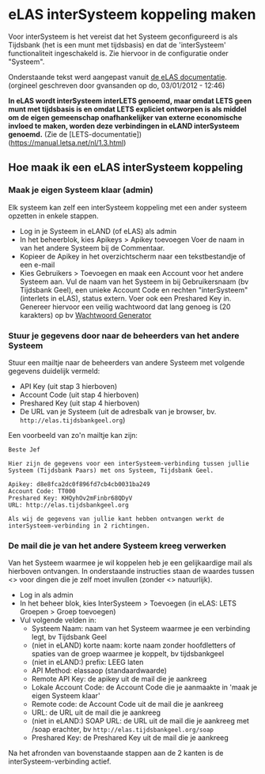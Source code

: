 # eLAS interSysteem koppeling maken

Voor interSysteem is het vereist dat het Systeem geconfigureerd is als Tijdsbank
(het is een munt met tijdsbasis) en dat de 'interSysteem' functionaliteit ingeschakeld is. Zie hiervoor in de configuratie onder "Systeem".

Onderstaande tekst werd aangepast vanuit [de eLAS documentatie](http://old.elasproject.org/content/hoe-maak-ik-een-interlets-koppeling). (orgineel geschreven door gvansanden op do, 03/01/2012 - 12:46)

**In eLAS wordt interSysteem interLETS genoemd, maar omdat LETS geen munt
met tijdsbasis is en omdat LETS expliciet ontworpen is als middel om de eigen gemeenschap onafhankelijker van externe economische invloed te maken, worden
deze verbindingen in eLAND interSysteem genoemd.** (Zie de [LETS-documentatie])(https://manual.letsa.net/nl/1.3.html)

## Hoe maak ik een eLAS interSysteem koppeling

### Maak je eigen Systeem klaar (admin)

Elk systeem kan zelf een interSysteem koppeling met een ander systeem opzetten in enkele stappen.

* Log in je Systeem in eLAND (of eLAS) als admin
* In het beheerblok, kies Apikeys > Apikey toevoegen  Voer de naam in van het andere Systeem bij de Commentaar.
* Kopieer de Apikey in het overzichtscherm naar een tekstbestandje of een e-mail
* Kies Gebruikers > Toevoegen en maak een Account voor het andere Systeem aan. Vul de naam van het Systeem in bij Gebruikersnaam (bv Tijdsbank Geel), een unieke Account Code en rechten "interSysteem" (interlets in eLAS), status extern. Voer ook een Preshared Key in. Genereer hiervoor een veilig wachtwoord dat lang genoeg is (20 karakters) op bv [Wachtwoord Generator](http://www.onlinewachtwoordgenerator.nl/)

### Stuur je gegevens door naar de beheerders van het andere Systeem

Stuur een mailtje naar de beheerders van andere Systeem met volgende gegevens duidelijk vermeld:

* API Key (uit stap 3 hierboven)
* Account Code (uit stap 4 hierboven)
* Preshared Key (uit stap 4 hierboven)
* De URL van je Systeem (uit de adresbalk van je browser, bv. `http://elas.tijdsbankgeel.org`)

Een voorbeeld van zo'n mailtje kan zijn:

    Beste Jef

    Hier zijn de gegevens voor een interSysteem-verbinding tussen jullie Systeem (Tijdsbank Paars) met ons Systeem, Tijdsbank Geel.

    Apikey: d8e8fca2dc0f896fd7cb4cb0031ba249
    Account Code: TT000
    Preshared Key: KHQyhOv2mFinbr68QDyV
    URL: http://elas.tijdsbankgeel.org

    Als wij de gegevens van jullie kant hebben ontvangen werkt de interSysteem-verbinding in 2 richtingen.

### De mail die je van het andere Systeem kreeg verwerken

Van het Systeem waarmee je wil koppelen heb je een gelijkaardige mail als hierboven ontvangen. In onderstaande instructies staan de waardes tussen <> voor dingen die je zelf moet invullen (zonder <> natuurlijk).

* Log in als admin
* In het beheer blok, kies InterSysteem > Toevoegen (in eLAS: LETS Groepen > Groep toevoegen)
* Vul volgende velden in:
  * Systeem Naam: naam van het Systeem waarmee je een verbinding legt, bv Tijdsbank Geel
  * (niet in eLAND) korte naam: korte naam zonder hoofdletters of spaties van de groep waarmee je koppelt, bv tijdsbankgeel
  * (niet in eLAND:) prefix: LEEG laten
  * API Method: elassaop (standaardwaarde)
  * Remote API Key: de apikey uit de mail die je aankreeg
  * Lokale Account Code: de Account Code die je aanmaakte in 'maak je eigen Systeem klaar'
  * Remote code: de Account Code uit de mail die je aankreeg
  * URL: de URL uit de mail die je aankreeg
  * (niet in eLAND:) SOAP URL: de URL uit de mail die je aankreeg met /soap erachter, bv `http://elas.tijdsbankgeel.org/soap`
  * Preshared Key: de Preshared Key uit de mail die je aankreeg

Na het afronden van bovenstaande stappen aan de 2 kanten is de interSysteem-verbinding actief.
